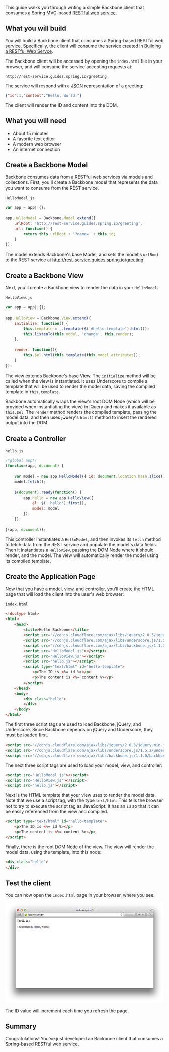 This guide walks you through writing a simple Backbone client that consumes a Spring MVC-based [RESTful web service][u-rest].


What you will build
-------------------

You will build a Backbone client that consumes a Spring-based RESTful web service.
Specifically, the client will consume the service created in [Building a RESTful Web Servce][gs-rest-service].

The Backbone client will be accessed by opening the `index.html` file in your browser, and will consume the service accepting requests at:

    http://rest-service.guides.spring.io/greeting

The service will respond with a [JSON][u-json] representation of a greeting:

```json
{"id":1,"content":"Hello, World!"}
```

The client will render the ID and content into the DOM.


What you will need
------------------

 - About 15 minutes
 - A favorite text editor
 - A modern web browser
 - An internet connection


<a name="scratch"></a>
Create a Backbone Model
-----------------------

Backbone consumes data from a RESTful web services via models and collections.  First, you'll create a Backbone model that represents the data you want to consume from the REST service.

`HelloModel.js`
```js
var app = app||{};

app.HelloModel = Backbone.Model.extend({
	urlRoot: 'http://rest-service.guides.spring.io/greeting',
	url: function() {
		return this.urlRoot + '?name=' + this.id;
	}
});
```

The model extends Backbone's base Model, and sets the model's `urlRoot` to the REST service at http://rest-service.guides.spring.io/greeting.

Create a Backbone View
----------------------

Next, you'll create a Backbone view to render the data in your `HelloModel`.

`HelloView.js`
```js
var app = app||{};

app.HelloView = Backbone.View.extend({
	initialize: function() {
		this.template = _.template($('#hello-template').html());
		this.listenTo(this.model, 'change', this.render);
	},

	render: function(){
		this.$el.html(this.template(this.model.attributes));
	}
});
```

The view extends Backbone's base View.  The `initialize` method will be called when the view is instantiated.  It uses Underscore to compile a template that will be used to render the model data, saving the compiled template in `this.template`.

Backbone automatically wraps the view's root DOM Node (which will be provided when instantiating the view) in jQuery and makes it available as `this.$el`.  The `render` method renders the compiled template, passing the model data, and then uses jQuery's `html()` method to insert the rendered output into the DOM.

Create a Controller
-------------------

`hello.js`
```js
/*global app*/
(function(app, document) {

	var model = new app.HelloModel({ id: document.location.hash.slice(1) });
	model.fetch();

	$(document).ready(function() {
		app.hello = new app.HelloView({
			el: $('.hello').first(),
			model: model
		});
	});

}(app, document));
```

This controller instantiates a `HelloModel`, and then invokes its `fetch` method to fetch data from the REST service and populate the model's data fields.  Then it instantiates a `HelloView`, passing the DOM Node where it should render, and the model.  The view will automatically render the model using its compiled template.

Create the Application Page
---------------------------

Now that you have a model, view, and controller, you'll create the HTML page that will load the client into the user's web browser:

`index.html`
```html
<!doctype html>
<html>
	<head>
		<title>Hello Backbone</title>
		<script src="//cdnjs.cloudflare.com/ajax/libs/jquery/2.0.3/jquery.min.js"></script>
		<script src="//cdnjs.cloudflare.com/ajax/libs/underscore.js/1.5.2/underscore-min.js"></script>
		<script src="//cdnjs.cloudflare.com/ajax/libs/backbone.js/1.1.0/backbone-min.js"></script>
		<script src="HelloModel.js"></script>
		<script src="HelloView.js"></script>
		<script src="hello.js"></script>
		<script type="text/html" id="hello-template">
			<p>The ID is <%= id %></p>
			<p>The content is <%= content %></p>
		</script>
	</head>
	<body>
		<div class="hello">
		</div>
	</body>
</html>
```

The first three script tags are used to load Backbone, jQuery, and Underscore.  Since Backbone depends on jQuery and Underscore, they must be loaded first.

```html
<script src="//cdnjs.cloudflare.com/ajax/libs/jquery/2.0.3/jquery.min.js"></script>
<script src="//cdnjs.cloudflare.com/ajax/libs/underscore.js/1.5.2/underscore-min.js"></script>
<script src="//cdnjs.cloudflare.com/ajax/libs/backbone.js/1.1.0/backbone-min.js"></script>
```

The next three script tags are used to load your model, view, and controller:

```html
<script src="HelloModel.js"></script>
<script src="HelloView.js"></script>
<script src="hello.js"></script>
```

Next is the HTML template that your view uses to render the model data.  Note that we use a script tag, with the type `text/html`.  This tells the browser not to try to execute the script tag as JavaScript.  It has an `id` so that it can be easily referenced from the view and compiled.

```html
<script type="text/html" id="hello-template">
    <p>The ID is <%= id %></p>
    <p>The content is <%= content %></p>
</script>
```

Finally, there is the root DOM Node of the view.  The view will render the model data, using the template, into this node:

```html
<div class="hello">
</div>
```

<a name="test"></a>
Test the client
---------------

You can now open the `index.html` page in your browser, where you see:

![Model data retrieved from the REST service is rendered into the DOM.](images/hello.png)

The ID value will increment each time you refresh the page.


Summary
-------

Congratulations! You've just developed an Backbone client that consumes a Spring-based RESTful web service.

[gs-rest-service]: /guides/gs-rest-service/
[zip]: https://github.com/spring-guides/gs-consuming-rest-backbone/archive/master.zip
[u-rest]: /understanding/REST
[u-json]: /understanding/JSON
[u-git]: /understanding/Git
